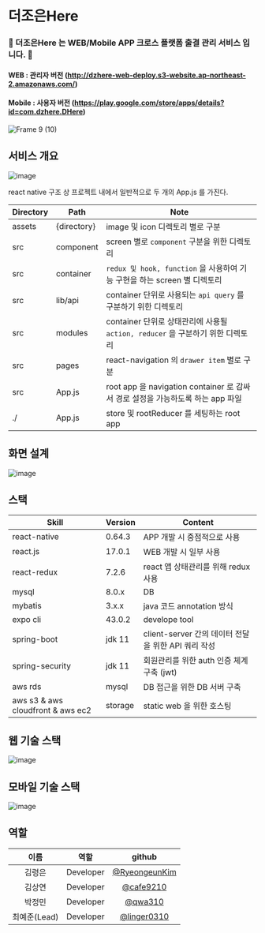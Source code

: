 # 더조은Here
### 🐥 더조은Here 는 WEB/Mobile APP 크로스 플랫폼 출결 관리 서비스 입니다. 🐥  
#### WEB : 관리자 버전 (http://dzhere-web-deploy.s3-website.ap-northeast-2.amazonaws.com/)  
#### Mobile : 사용자 버전 (https://play.google.com/store/apps/details?id=com.dzhere.DHere)  
![Frame 9 (10)](https://user-images.githubusercontent.com/46439700/145741040-a4c10e4a-b3db-4028-8388-85cf893886d0.png)


## 서비스 개요
![image](https://user-images.githubusercontent.com/46439700/145102753-1c1b3c56-ad9f-4a7b-b66b-d612761030cf.png)

react native 구조 상 프로젝트 내에서 일반적으로 두 개의 App.js 를 가진다.

|Directory|Path|Note|
|---------|----|----|
|assets | {directory}| image 및 icon 디렉토리 별로 구분|
|src | component| screen 별로 `component` 구분을 위한 디렉토리|
|src | container| `redux 및 hook, function` 을 사용하여 기능 구현을 하는 screen 별 디렉토리|
|src | lib/api| container 단위로 사용되는 `api query` 를 구분하기 위한 디렉토리|
|src | modules| container 단위로 상태관리에 사용될 `action, reducer` 을 구분하기 위한 디렉토리|
|src | pages| react-navigation 의 `drawer item` 별로 구분|
|src | App.js| root app 을 navigation container 로 감싸서 경로 설정을 가능하도록 하는 app 파일|
|./ | App.js | store 및 rootReducer 를 세팅하는 root app|



## 화면 설계
![image](https://user-images.githubusercontent.com/46439700/145741486-a4fcda42-3a27-4d56-8387-860121c41dd4.png)

## 스택
|Skill|Version|Content|
|---------|----|-------|
|react-native | 0.64.3| APP 개발 시 중점적으로 사용|
|react.js | 17.0.1| WEB 개발 시 일부 사용|
|react-redux | 7.2.6| react 앱 상태관리를 위해 redux 사용|
|mysql | 8.0.x| DB|
|mybatis | 3.x.x| java 코드 annotation 방식|
|expo cli | 43.0.2| develope tool|
|spring-boot | jdk 11| client-server 간의 데이터 전달을 위한 API 쿼리 작성|
|spring-security | jdk 11| 회원관리를 위한 auth 인증 체계 구축 (jwt)|
|aws rds | mysql| DB 접근을 위한 DB 서버 구축|
|aws s3 & aws cloudfront & aws ec2 | storage| static web 을 위한 호스팅|


## 웹 기술 스택
![image](https://user-images.githubusercontent.com/46439700/145741370-93e249b1-95bf-4558-94ed-2f2d7476540b.png)


## 모바일 기술 스택
![image](https://user-images.githubusercontent.com/46439700/145741392-fc9ee3de-c803-42ea-9c42-2bbc8fac33ea.png)


## 역할
|  이름  | 역할                 | github                                                       |
| :----: | :-------------------: | :-----------------------------------------------------------: |
| 김령은 | Developer | [@RyeongeunKim](https://github.com/RyeongeunKim)            |
| 김상연 | Developer | [@cafe9210](https://github.com/cafe9210)                    |
| 박정민 | Developer | [@qwa310](https://github.com/qwa310)                        |
| 최예준(Lead) | Developer | [@linger0310](https://github.com/linger0310)          |
